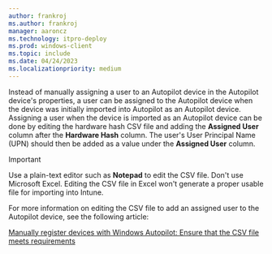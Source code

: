 ```yaml
---
author: frankroj
ms.author: frankroj
manager: aaroncz
ms.technology: itpro-deploy
ms.prod: windows-client
ms.topic: include
ms.date: 04/24/2023
ms.localizationpriority: medium
---
```


<!-- This file is shared by the following articles:

pre-provisioning/azure-ad-join-assign-device-to-user.md
pre-provisioning/hybrid-azure-ad-join-assign-device-to-user.md
user-driven/azure-ad-join-assign-device-to-user.md
user-driven/hybrid-azure-ad-join-assign-device-to-user.md

Headings are driven by article context. -->

Instead of manually assigning a user to an Autopilot device in the Autopilot device's properties, a user can be assigned to the Autopilot device when the device was initially imported into Autopilot as an Autopilot device. Assigning a user when the device is imported as an Autopilot device can be done by editing the hardware hash CSV file and adding the **Assigned User** column after the **Hardware Hash** column. The user's User Principal Name (UPN) should then be added as a value under the **Assigned User** column.

> [!IMPORTANT]
>
> Use a plain-text editor such as **Notepad** to edit the CSV file. Don't use Microsoft Excel. Editing the CSV file in Excel won't generate a proper usable file for importing into Intune.

For more information on editing the CSV file to add an assigned user to the Autopilot device, see the following article:

[Manually register devices with Windows Autopilot: Ensure that the CSV file meets requirements](/mem/autopilot/add-devices#ensure-that-the-csv-file-meets-requirements)